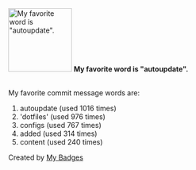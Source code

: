 <img src="https://my-badges.github.io/my-badges/favorite-word.png" alt="My favorite word is &quot;autoupdate&quot;." title="My favorite word is &quot;autoupdate&quot;." width="128">
<strong>My favorite word is &quot;autoupdate&quot;.</strong>
<br><br>

My favorite commit message words are:

1. autoupdate (used 1016 times)
2. 'dotfiles' (used 976 times)
3. configs (used 767 times)
4. added (used 314 times)
5. content (used 240 times)


Created by <a href="https://github.com/my-badges/my-badges">My Badges</a>